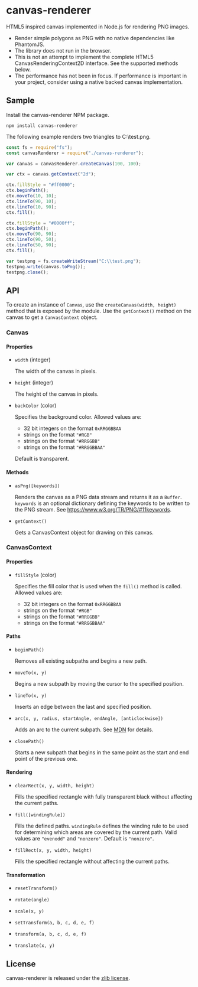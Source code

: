﻿# canvas-renderer
HTML5 inspired canvas implemented in Node.js for rendering PNG images.
* Render simple polygons as PNG with no native dependencies 
  like PhantomJS.
* The library does not run in the browser.
* This is not an attempt to implement the complete HTML5 
  CanvasRenderingContext2D interface. See the supported methods
  below.
* The performance has not been in focus. If performance is 
  important in your project, consider using a native backed canvas 
  implementation.
  

## Sample
Install the canvas-renderer NPM package.

```
npm install canvas-renderer
```

The following example renders two triangles to C:\test.png.

```js
const fs = require("fs");
const canvasRenderer = require("./canvas-renderer");

var canvas = canvasRenderer.createCanvas(100, 100);

var ctx = canvas.getContext("2d");

ctx.fillStyle = "#ff0000";
ctx.beginPath();
ctx.moveTo(10, 10);
ctx.lineTo(90, 10);
ctx.lineTo(10, 90);
ctx.fill();

ctx.fillStyle = "#0000ff";
ctx.beginPath();
ctx.moveTo(90, 90);
ctx.lineTo(90, 50);
ctx.lineTo(50, 90);
ctx.fill();

var testpng = fs.createWriteStream("C:\\test.png");
testpng.write(canvas.toPng());
testpng.close();
```

## API
To create an instance of `Canvas`, use the `createCanvas(width, height)` method that is exposed
by the module. Use the `getContext()` method on the canvas to get a `CanvasContext` object.

### Canvas

#### Properties

* `width` (integer)

  The width of the canvas in pixels.

* `height` (integer)

  The height of the canvas in pixels.

* `backColor` (color)

  Specifies the background color. Allowed values are:

  * 32 bit integers on the format `0xRRGGBBAA`
  * strings on the format `"#RGB"`
  * strings on the format `"#RRGGBB"`
  * strings on the format `"#RRGGBBAA"`

  Default is transparent.

#### Methods

* `asPng([keywords])`

  Renders the canvas as a PNG data stream and returns it as a `Buffer`. `keywords`
  is an optional dictionary defining the keywords to be written to the PNG stream.
  See https://www.w3.org/TR/PNG/#11keywords.

* `getContext()`

  Gets a CanvasContext object for drawing on this canvas.


### CanvasContext

#### Properties

* `fillStyle` (color)

  Specifies the fill color that is used when the `fill()` method is called. Allowed values are:

  * 32 bit integers on the format `0xRRGGBBAA`
  * strings on the format `"#RGB"`
  * strings on the format `"#RRGGBB"`
  * strings on the format `"#RRGGBBAA"`
  
#### Paths

* `beginPath()`

  Removes all existing subpaths and begins a new path.

* `moveTo(x, y)`

  Begins a new subpath by moving the cursor to the specified position.

* `lineTo(x, y)`

  Inserts an edge between the last and specified position.

* `arc(x, y, radius, startAngle, endAngle, [anticlockwise])`

  Adds an arc to the current subpath. See [MDN](https://developer.mozilla.org/en-US/docs/Web/API/CanvasRenderingContext2D/arc)
  for details.

* `closePath()`

  Starts a new subpath that begins in the same point as the start and end point of the previous one.

#### Rendering

* `clearRect(x, y, width, height)`

  Fills the specified rectangle with fully transparent black without affecting the current paths.

* `fill([windingRule])`

  Fills the defined paths. `windingRule` defines the winding rule to be used for 
  determining which areas are covered by the current path. Valid values are `"evenodd"` and
  `"nonzero"`. Default is `"nonzero"`.

* `fillRect(x, y, width, height)`

  Fills the specified rectangle without affecting the current paths.


#### Transformation

* `resetTransform()`

* `rotate(angle)`

* `scale(x, y)`

* `setTransform(a, b, c, d, e, f)`

* `transform(a, b, c, d, e, f)`

* `translate(x, y)`

## License
canvas-renderer is released under the [zlib license](https://github.com/dmester/canvas-renderer/blob/master/license.txt).
